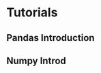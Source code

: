 # Tutorials
## Pandas Introduction
## Numpy Introd


<!--stackedit_data:
eyJoaXN0b3J5IjpbMTg2OTE3NjA2MCwtMTc4NDQ3MTEsLTE5MD
I0MTEzNDcsMzc0OTE4ODQwLDEwNDIxNTk0MTldfQ==
-->